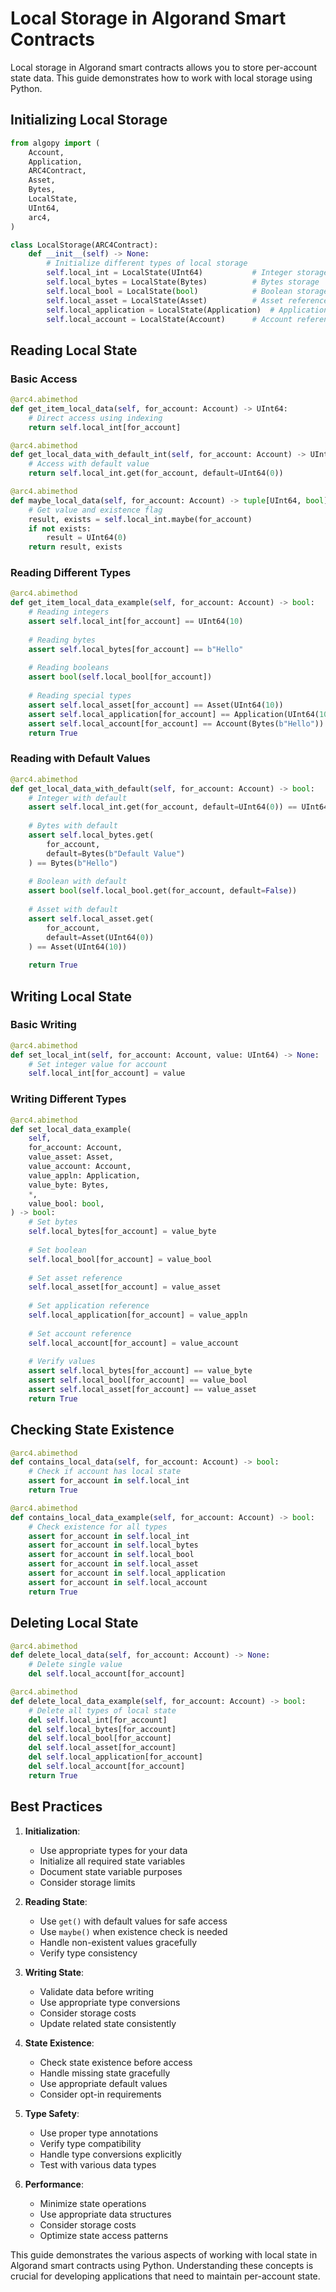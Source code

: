 # Local Storage in Algorand Smart Contracts

Local storage in Algorand smart contracts allows you to store per-account state data. This guide demonstrates how to work with local storage using Python.

## Initializing Local Storage

```python
from algopy import (
    Account,
    Application,
    ARC4Contract,
    Asset,
    Bytes,
    LocalState,
    UInt64,
    arc4,
)

class LocalStorage(ARC4Contract):
    def __init__(self) -> None:
        # Initialize different types of local storage
        self.local_int = LocalState(UInt64)           # Integer storage
        self.local_bytes = LocalState(Bytes)          # Bytes storage
        self.local_bool = LocalState(bool)            # Boolean storage
        self.local_asset = LocalState(Asset)          # Asset reference
        self.local_application = LocalState(Application)  # Application reference
        self.local_account = LocalState(Account)      # Account reference
```

## Reading Local State

### Basic Access

```python
@arc4.abimethod
def get_item_local_data(self, for_account: Account) -> UInt64:
    # Direct access using indexing
    return self.local_int[for_account]

@arc4.abimethod
def get_local_data_with_default_int(self, for_account: Account) -> UInt64:
    # Access with default value
    return self.local_int.get(for_account, default=UInt64(0))

@arc4.abimethod
def maybe_local_data(self, for_account: Account) -> tuple[UInt64, bool]:
    # Get value and existence flag
    result, exists = self.local_int.maybe(for_account)
    if not exists:
        result = UInt64(0)
    return result, exists
```

### Reading Different Types

```python
@arc4.abimethod
def get_item_local_data_example(self, for_account: Account) -> bool:
    # Reading integers
    assert self.local_int[for_account] == UInt64(10)
    
    # Reading bytes
    assert self.local_bytes[for_account] == b"Hello"
    
    # Reading booleans
    assert bool(self.local_bool[for_account])
    
    # Reading special types
    assert self.local_asset[for_account] == Asset(UInt64(10))
    assert self.local_application[for_account] == Application(UInt64(10))
    assert self.local_account[for_account] == Account(Bytes(b"Hello"))
    return True
```

### Reading with Default Values

```python
@arc4.abimethod
def get_local_data_with_default(self, for_account: Account) -> bool:
    # Integer with default
    assert self.local_int.get(for_account, default=UInt64(0)) == UInt64(10)
    
    # Bytes with default
    assert self.local_bytes.get(
        for_account, 
        default=Bytes(b"Default Value")
    ) == Bytes(b"Hello")
    
    # Boolean with default
    assert bool(self.local_bool.get(for_account, default=False))
    
    # Asset with default
    assert self.local_asset.get(
        for_account, 
        default=Asset(UInt64(0))
    ) == Asset(UInt64(10))
    
    return True
```

## Writing Local State

### Basic Writing

```python
@arc4.abimethod
def set_local_int(self, for_account: Account, value: UInt64) -> None:
    # Set integer value for account
    self.local_int[for_account] = value
```

### Writing Different Types

```python
@arc4.abimethod
def set_local_data_example(
    self,
    for_account: Account,
    value_asset: Asset,
    value_account: Account,
    value_appln: Application,
    value_byte: Bytes,
    *,
    value_bool: bool,
) -> bool:
    # Set bytes
    self.local_bytes[for_account] = value_byte
    
    # Set boolean
    self.local_bool[for_account] = value_bool
    
    # Set asset reference
    self.local_asset[for_account] = value_asset
    
    # Set application reference
    self.local_application[for_account] = value_appln
    
    # Set account reference
    self.local_account[for_account] = value_account
    
    # Verify values
    assert self.local_bytes[for_account] == value_byte
    assert self.local_bool[for_account] == value_bool
    assert self.local_asset[for_account] == value_asset
    return True
```

## Checking State Existence

```python
@arc4.abimethod
def contains_local_data(self, for_account: Account) -> bool:
    # Check if account has local state
    assert for_account in self.local_int
    return True

@arc4.abimethod
def contains_local_data_example(self, for_account: Account) -> bool:
    # Check existence for all types
    assert for_account in self.local_int
    assert for_account in self.local_bytes
    assert for_account in self.local_bool
    assert for_account in self.local_asset
    assert for_account in self.local_application
    assert for_account in self.local_account
    return True
```

## Deleting Local State

```python
@arc4.abimethod
def delete_local_data(self, for_account: Account) -> None:
    # Delete single value
    del self.local_account[for_account]

@arc4.abimethod
def delete_local_data_example(self, for_account: Account) -> bool:
    # Delete all types of local state
    del self.local_int[for_account]
    del self.local_bytes[for_account]
    del self.local_bool[for_account]
    del self.local_asset[for_account]
    del self.local_application[for_account]
    del self.local_account[for_account]
    return True
```

## Best Practices

1. **Initialization**:
   - Use appropriate types for your data
   - Initialize all required state variables
   - Document state variable purposes
   - Consider storage limits

2. **Reading State**:
   - Use `get()` with default values for safe access
   - Use `maybe()` when existence check is needed
   - Handle non-existent values gracefully
   - Verify type consistency

3. **Writing State**:
   - Validate data before writing
   - Use appropriate type conversions
   - Consider storage costs
   - Update related state consistently

4. **State Existence**:
   - Check state existence before access
   - Handle missing state gracefully
   - Use appropriate default values
   - Consider opt-in requirements

5. **Type Safety**:
   - Use proper type annotations
   - Verify type compatibility
   - Handle type conversions explicitly
   - Test with various data types

6. **Performance**:
   - Minimize state operations
   - Use appropriate data structures
   - Consider storage costs
   - Optimize state access patterns

This guide demonstrates the various aspects of working with local state in Algorand smart contracts using Python. Understanding these concepts is crucial for developing applications that need to maintain per-account state.
